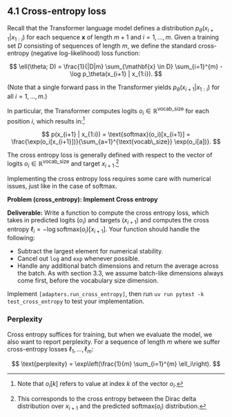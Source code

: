 ## 4.1 Cross-entropy loss

Recall that the Transformer language model defines a distribution $p_\theta(x_{i+1} | x_{1:i})$ for each sequence $\mathbf{x}$ of length $m+1$ and $i = 1, \dots, m$. Given a training set $D$ consisting of sequences of length $m$, we define the standard cross-entropy (negative log-likelihood) loss function:

$$
\ell(\theta; D) = \frac{1}{|D|m} \sum_{\mathbf{x} \in D} \sum_{i=1}^{m} -\log p_\theta(x_{i+1} | x_{1:i}).
$$

(Note that a single forward pass in the Transformer yields $p_\theta(x_{i+1} | x_{1:i})$ for all $i = 1, \dots, m$.)

In particular, the Transformer computes logits $o_i \in \mathbb{R}^{\text{vocab\_size}}$ for each position $i$, which results in:[^6]

$$
p(x_{i+1} | x_{1:i}) = \text{softmax}(o_i)[x_{i+1}] = \frac{\exp(o_i[x_{i+1}])}{\sum_{a=1}^{\text{vocab\_size}} \exp(o_i[a])}.
$$

The cross entropy loss is generally defined with respect to the vector of logits $o_i \in \mathbb{R}^{\text{vocab\_size}}$ and target $x_{i+1}$.[^7]

Implementing the cross entropy loss requires some care with numerical issues, just like in the case of softmax.

**Problem (cross\_entropy): Implement Cross entropy**

**Deliverable:** Write a function to compute the cross entropy loss, which takes in predicted logits ($o_i$) and targets ($x_{i+1}$) and computes the cross entropy $\ell_i = -\log \text{softmax}(o_i)[x_{i+1}]$. Your function should handle the following:

- Subtract the largest element for numerical stability.
- Cancel out `log` and `exp` whenever possible.
- Handle any additional batch dimensions and return the average across the batch. As with section 3.3, we assume batch-like dimensions always come first, before the vocabulary size dimension.

Implement `[adapters.run_cross_entropy]`, then run `uv run pytest -k test_cross_entropy` to test your implementation.

### Perplexity

Cross entropy suffices for training, but when we evaluate the model, we also want to report perplexity. For a sequence of length $m$ where we suffer cross-entropy losses $\ell_1, \dots, \ell_m$:

$$
\text{perplexity} = \exp\left(\frac{1}{m} \sum_{i=1}^{m} \ell_i\right).
$$

[^6]: Note that $o_i[k]$ refers to value at index $k$ of the vector $o_i$.
[^7]: This corresponds to the cross entropy between the Dirac delta distribution over $x_{i+1}$ and the predicted $\text{softmax}(o_i)$ distribution.
